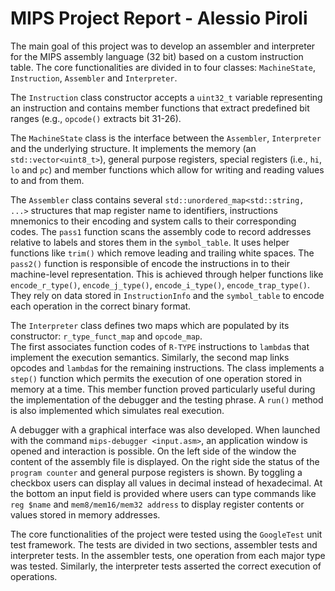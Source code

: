 # MIPS Project Report - Alessio Piroli

The main goal of this project was to develop an assembler and interpreter for the MIPS assembly language (32 bit) based on a custom instruction table.
The core functionalities are divided in to four classes: `MachineState`, `Instruction`, `Assembler` and `Interpreter`. <br>

The `Instruction` class constructor accepts a `uint32_t` variable representing an instruction and contains member functions that extract predefined bit ranges (e.g., `opcode()` extracts bit 31-26).
<br>

The `MachineState` class is the interface between the `Assembler`, `Interpreter` and the underlying structure. It implements the memory (an `std::vector<uint8_t>`), general purpose registers, special registers (i.e., `hi`, `lo` and `pc`) and member functions which allow for writing and reading values to and from them.
<br>

The `Assembler` class contains several `std::unordered_map<std::string, ...>` structures that map register name to identifiers, instructions mnemonics to their encoding and system calls to their corresponding codes.
The `pass1` function scans the assembly code to record addresses relative to labels and stores them in the `symbol_table`. It uses helper functions like `trim()` which remove leading and trailing white spaces.
The `pass2()` function is responsible of encode the instructions in to their machine-level representation.
This is achieved through helper functions like `encode_r_type()`, `encode_j_type()`, `encode_i_type()`, `encode_trap_type()`. They rely on data stored in `InstructionInfo` and the `symbol_table` to encode each operation in the correct binary format.
<br>

The `Interpreter` class defines two maps which are populated by its constructor: `r_type_funct_map` and `opcode_map`.  
The first associates function codes of `R-TYPE` instructions to `lambda`s that implement the execution semantics. 
Similarly, the second map links opcodes and `lambda`s for the remaining instructions.
The class implements a `step()` function which permits the execution of one operation stored in memory at a time. 
This member function proved particularly useful during the implementation of the debugger and the testing phrase.
A `run()` method is also implemented which simulates real execution.
<br>

A debugger with a graphical interface was also developed.
When launched with the command `mips-debugger <input.asm>`, an application window is opened and interaction is possible.
On the left side of the window the content of the assembly file is displayed.
On the right side the status of the `program counter` and general purpose registers is shown.
By toggling a checkbox users can display all values in decimal instead of hexadecimal.
At the bottom an input field is provided where users can type commands like `reg $name` and `mem8/mem16/mem32 address` to display register contents or values stored in memory addresses.
<br>

The core functionalities of the project were tested using the `GoogleTest` unit test framework.
The tests are divided in two sections, assembler tests and interpreter tests. 
In the assembler tests, one operation from each major type was tested. Similarly, the interpreter tests asserted the correct execution of operations.
<br>